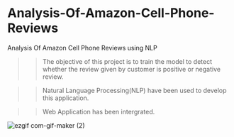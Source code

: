 # Analysis-Of-Amazon-Cell-Phone-Reviews


Analysis Of Amazon Cell Phone Reviews using NLP

>> The objective of this project is to train the model to detect whether the review given by customer is positive or negative review.

>>Natural Language Processing(NLP) have been used to develop this application.

>>Web Application has been intergrated.


![ezgif com-gif-maker (2)](https://user-images.githubusercontent.com/51704455/102701395-8c2bf100-427c-11eb-8edf-64b3d0696fb0.gif)
